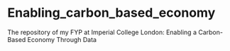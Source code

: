 # Enabling_carbon_based_economy
The repository of my FYP at Imperial College London: Enabling a Carbon-Based Economy Through Data
